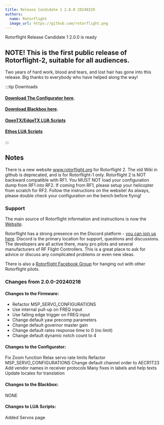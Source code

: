 ```yaml
---
title: Release Candidate 1 2.0.0 20240329
authors:
  name: Rotorflight
  image_url: https://github.com/rotorflight.png
---
```


Rotorflight Release Candidate 1 2.0.0 is ready

## NOTE! This is the first public release of Rotorflight-2, suitable for all audiences.

Two years of hard work, blood and tears, and lost hair has gone into this release. Big thanks to everybody who have helped along the way!

:::tip Downloads 
#### [Download The Configurator here](https://github.com/rotorflight/rotorflight-configurator/releases/tag/release/2.0.0-RC1).  
#### [Download Blackbox here](https://github.com/rotorflight/rotorflight-blackbox/releases/tag/release/2.0.0-RC1).  
#### [OpenTX/EdgeTX LUA Scripts](https://github.com/rotorflight/rotorflight-lua-scripts/releases/tag/release/2.0.0-RC1)  
#### [Ethos LUA Scripts](https://github.com/rotorflight/rotorflight-lua-ethos/releases/tag/release/2.0.0-RC1)
:::

## Notes
There is a new website www.rotorflight.org for Rotorflight 2. The old Wiki in github is deprecated, and is for Rotorflight-1 only. Rotorflight 2 is NOT backward compatible with RF1. You MUST NOT load your configuration dump from RF1 into RF2. If coming from RF1, please setup your helicopter from scratch for RF2. Follow the instructions on the website! As always, please double check your configuration on the bench before flying!

### Support
The main source of Rotorflight information and instructions is now the [Website](https://www.rotorflight.org).

Rotorflight has a strong presence on the Discord platform - [you can join us here](https://discord.gg/6QUySXdEvd). Discord is the primary location for support, questions and discussions. The developers are all active there, many pro pilots and several manufacturers of RF Flight Controllers. This is a great place to ask for advice or discuss any complicated problems or even new ideas.

There is also a [Rotorflight Facebook Group](https://www.facebook.com/groups/876445460825093/) for hanging out with other Rotorflight pilots. 

### Changes from 2.0.0-20240218

#### Changes to the Firmware:
* Refactor MSP_SERVO_CONFIGURATIONS
* Use internal pull-up on FREQ input
* Use falling edge trigger on FREQ input
* Change default yaw precomp parameters
* Change default governor master gain
* Change default rates response time to 0 (no limit)
* Change default dynamic notch count to 4

#### Changes to the Configurator:
Fix Zoom function
Relax servo rate limits
Refactor MSP_SERVO_CONFIGURATIONS
Change default channel order to AECR1T23
Add vendor names in receiver protocols
Many fixes in labels and help texts
Update locales for translation

#### Changes to the Blackbox:
NONE

#### Changes to LUA Scripts:
Added Servos page
